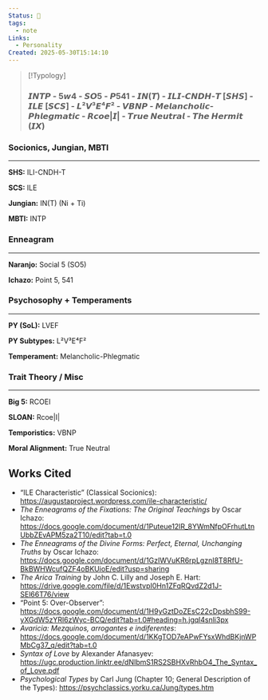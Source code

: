 ```yaml
---
Status: 🌲
tags:
  - note
Links:
  - Personality
Created: 2025-05-30T15:14:10
---
```

> [!Typology]
> ### 𝙄𝙉𝙏𝙋 - 5𝙬4 - 𝙎𝙊5 - 𝙋541 - 𝙄𝙉(𝙏) - 𝙄𝙇𝙄-𝘾𝙉𝘿𝙃-𝙏 [𝙎𝙃𝙎] - 𝙄𝙇𝙀 [𝙎𝘾𝙎] - 𝙇²𝙑³𝙀⁴𝙁² - 𝙑𝘽𝙉𝙋 - 𝙈𝙚𝙡𝙖𝙣𝙘𝙝𝙤𝙡𝙞𝙘-𝙋𝙝𝙡𝙚𝙜𝙢𝙖𝙩𝙞𝙘 - 𝙍𝙘𝙤𝙚|𝙄| - 𝙏𝙧𝙪𝙚 𝙉𝙚𝙪𝙩𝙧𝙖𝙡 - 𝙏𝙝𝙚 𝙃𝙚𝙧𝙢𝙞𝙩 (𝙄𝙓)

### Socionics, Jungian, MBTI
---
**SHS:** ILI-CNDH-T

**SCS:** ILE

**Jungian:** IN(T) (Ni + Ti)

**MBTI:** INTP

### Enneagram
---
**Naranjo:** Social 5 (SO5)

**Ichazo:** Point 5, 541

### Psychosophy + Temperaments
---
**PY (SoL):** LVEF

**PY Subtypes:** L²V³E⁴F²

**Temperament:** Melancholic-Phlegmatic

### Trait Theory / Misc
---
**Big 5:** RCOEI

**SLOAN:** Rcoe|I|

**Temporistics:** VBNP

**Moral Alignment:** True Neutral

## Works Cited
* “ILE Characteristic” (Classical Socionics): https://augustaproject.wordpress.com/ile-characteristic/
* *The Enneagrams of the Fixations: The Original Teachings* by Oscar Ichazo: https://docs.google.com/document/d/1Puteue12lR_8YWmNfpOFrhutLtnUbbZEvAPM5za2T10/edit?tab=t.0
* *The Enneagrams of the Divine Forms: Perfect, Eternal, Unchanging Truths* by Oscar Ichazo: https://docs.google.com/document/d/1GzIWVuKR6rpLgznI8T8RfU-BkBWHWcufQZF4oBKUioE/edit?usp=sharing
* *The Arica Training* by John C. Lilly and Joseph E. Hart: https://drive.google.com/file/d/1EwstvpI0Hn1ZFqRQvdZ2d1J-SEl66T76/view
* “Point 5: Over-Observer”: https://docs.google.com/document/d/1H9yGztDoZEsC22cDpsbhS99-yXGdW5zYRl6zWyc-BCQ/edit?tab=t.0#heading=h.jgql4snli3px
* *Avaricia: Mezquinos, arrogantes e indiferentes*: https://docs.google.com/document/d/1KKgTOD7eAPwFYsxWhdBKjnWPMbCg37_q/edit?tab=t.0
* *Syntax of Love* by Alexander Afanasyev: https://ugc.production.linktr.ee/dNIbmS1RS2SBHXvRhbO4_The_Syntax_of_Love.pdf
* *Psychological Types* by Carl Jung (Chapter 10; General Description of the Types): https://psychclassics.yorku.ca/Jung/types.htm
